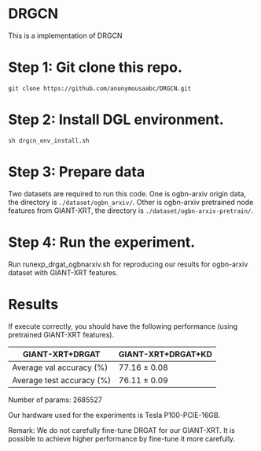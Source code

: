 # DRGCN
This is a implementation of DRGCN

# Step 1: Git clone this repo.


```shell
git clone https://github.com/anonymousaabc/DRGCN.git

```


# Step 2: Install DGL environment.


```shell
sh drgcn_env_install.sh
```


# Step 3: Prepare data

Two datasets are required to run this code. One is ogbn-arxiv origin data, the directory is `./dataset/ogbn_arxiv/`. Other is ogbn-arxiv pretrained node features from GIANT-XRT, the directory is `./dataset/ogbn-arxiv-pretrain/`.


# Step 4: Run the experiment.

Run runexp_drgat_ogbnarxiv.sh for reproducing our results for ogbn-arxiv dataset with GIANT-XRT features.

# Results

If execute correctly, you should have the following performance (using pretrained GIANT-XRT features).

GIANT-XRT+DRGAT	| GIANT-XRT+DRGAT+KD
-------- | -----
Average val accuracy (%) |	77.16 ± 0.08 |	77.25 ± 0.06
Average test accuracy (%) |	76.11 ± 0.09 |	76.33 ± 0.08

Number of params: 2685527

Our hardware used for the experiments is Tesla P100-PCIE-16GB.

Remark: We do not carefully fine-tune DRGAT for our GIANT-XRT. It is possible to achieve higher performance by fine-tune it more carefully.



